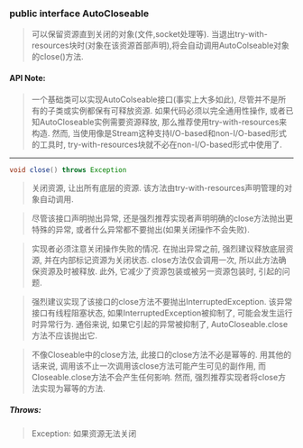 ### public interface AutoCloseable

> 可以保留资源直到关闭的对象(文件,socket处理等). 当退出try-with-resources块时(对象在该资源首部声明),将会自动调用AutoColseable对象的close()方法.

#### API Note:
>一个基础类可以实现AutoColseable接口(事实上大多如此), 尽管并不是所有的子类或实例都保有可释放资源. 如果代码必须以完全通用性操作, 或者已知AutoCloseable实例需要资源释放, 那么推荐使用try-with-resources来构造. 然而, 当使用像是Stream这种支持I/O-based和non-I/O-based形式的工具时, try-with-resources块就不必在non-I/O-based形式中使用了.
---

```java
void close() throws Exception
```
> 关闭资源, 让出所有底层的资源. 该方法由try-with-resources声明管理的对象自动调用.

> 尽管该接口声明抛出异常, 还是强烈推荐实现者声明明确的close方法抛出更特殊的异常, 或者什么异常都不要抛出(如果关闭操作不会失败).

> 实现者必须注意关闭操作失败的情况. 在抛出异常之前, 强烈建议释放底层资源, 并在内部标记资源为关闭状态. close方法仅会调用一次, 所以此方法确保资源及时被释放. 此外, 它减少了资源包装或被另一资源包装时, 引起的问题.

> 强烈建议实现了该接口的close方法不要抛出InterruptedException. 该异常接口有线程阻塞状态, 如果InterruptedException被抑制了, 可能会发生运行时异常行为. 通俗来说, 如果它引起的异常被抑制了, AutoCloseable.close方法不应该抛出它.

> 不像Closeable中的close方法, 此接口的close方法不必是幂等的. 用其他的话来说, 调用该不止一次调用该close方法可能产生可见的副作用, 而 Closeable.close方法不会产生任何影响. 然而, 强烈推荐实现者将close方法实现为幂等的方法.

##### Throws:
> Exception: 如果资源无法关闭
